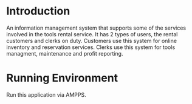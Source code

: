 # Introduction

An information management system that supports some of the services involved in the tools rental service. It has 2 types of users, the rental customers and clerks on duty. Customers use this system for online inventory and reservation services. Clerks use this system for tools managment, maintenance and profit reporting.

# Running Environment

Run this application via AMPPS. 
